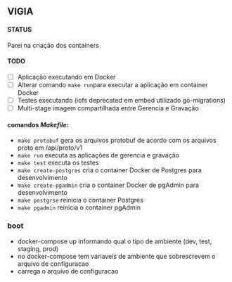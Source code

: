 ## VIGIA

#### STATUS

Parei na criação dos containers

#### TODO

- [ ] Aplicação executando em Docker
- [ ] Alterar comando `make run`para executar a aplicação em container Docker
- [ ] Testes executando (iofs deprecated em embed utilizado go-migrations)
- [ ] Multi-stage imagem compartilhada entre Gerencia e Gravação

#### comandos *Makefile*:

- `make protobuf` gera os arquivos protobuf de acordo com os arquivos proto em /api/proto/v1
- `make run` executa as aplicações de gerencia e gravação
- `make test` executa os testes
- `make create-postgres` cria o container Docker de Postgres para desenvolvimento
- `make create-pgadmin` cria o container Docker de pgAdmin para desenvolvimento
- `make postgrse` reinicia o container Postgres
- `make pgadmin` reinicia o container pgAdmin

### boot

- docker-compose up informando qual o tipo de ambiente (dev, test, staging, prod)
- no docker-compose tem variaveis de ambiente que sobrescrevem o arquivo de configuracao
- carrega o arquivo de configuracao
